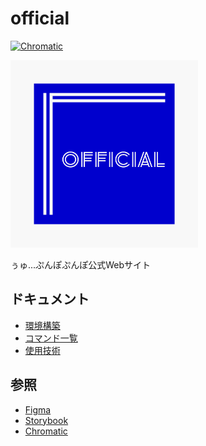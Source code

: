 # official

[![Chromatic](https://github.com/uyupun/official/actions/workflows/chromatic.yml/badge.svg)](https://github.com/uyupun/official/actions/workflows/chromatic.yml)

<img src="logo.png" width="300px">

ぅゅ...ぷんぽぷんぽ公式Webサイト

## ドキュメント

- [環境構築](docs/installation.md)
- [コマンド一覧](docs/commands.md)
- [使用技術](docs/tech.md)

## 参照

- [Figma](https://www.figma.com/file/24u8W1q18DksKv8UmgUhpv/official)
- [Storybook](https://uyupun.github.io/official/main/storybook/)
- [Chromatic](https://www.chromatic.com/builds?appId=61fbd2ebd69c46003acc2b93)
